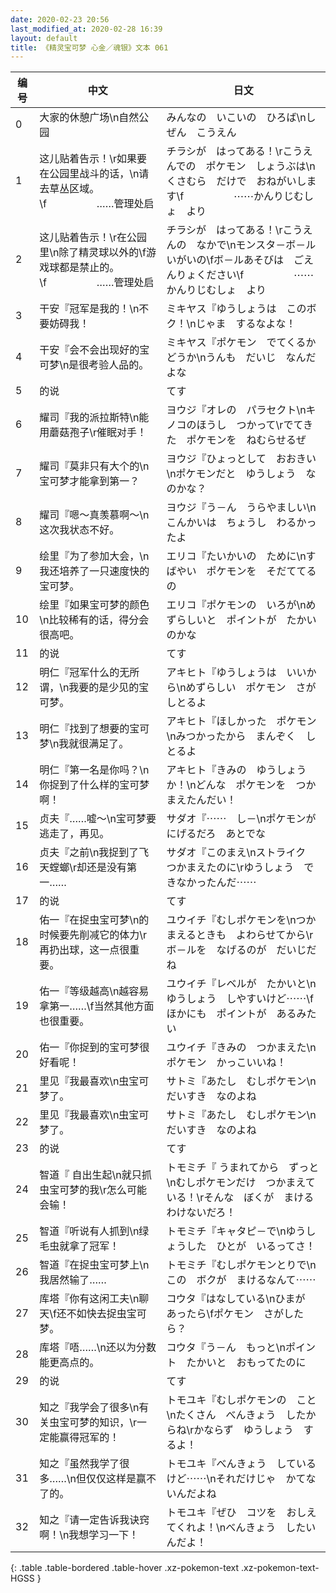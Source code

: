```yaml
---
date: 2020-02-23 20:56
last_modified_at: 2020-02-28 16:39
layout: default
title: 《精灵宝可梦 心金／魂银》文本 061
---
```

| 编号 | 中文 | 日文 |
| ---- | ---- | ---- |
| 0 | 大家的休憩广场\n自然公园 | みんなの　いこいの　ひろば\nしぜん　こうえん |
| 1 | 这儿贴着告示！\r如果要在公园里战斗的话，\n请去草丛区域。\f　　　　　……管理处启 | チラシが　はってある！\rこうえんでの　ポケモン　しょうぶは\nくさむら　だけで　おねがいします\f　　　　　⋯⋯かんりじむしょ　より |
| 2 | 这儿贴着告示！\r在公园里\n除了精灵球以外的\f游戏球都是禁止的。\f　　　　　……管理处启 | チラシが　はってある！\rこうえんの　なかで\nモンスタ－ボ－ル　いがいの\fボ－ルあそびは　ごえんりょください\f　　　　　⋯⋯かんりじむしょ　より |
| 3 | 干安『冠军是我的！\n不要妨碍我！ | ミキヤス『ゆうしょうは　このボク！\nじゃま　するなよな！ |
| 4 | 干安『会不会出现好的宝可梦\n是很考验人品的。 | ミキヤス『ポケモン　でてくるかどうか\nうんも　だいじ　なんだよな |
| 5 | 的说 | てす |
| 6 | 耀司『我的派拉斯特\n能用蘑菇孢子\r催眠对手！ | ヨウジ『オレの　パラセクト\nキノコのほうし　つかって\rでてきた　ポケモンを　ねむらせるぜ |
| 7 | 耀司『莫非只有大个的\n宝可梦才能拿到第一？ | ヨウジ『ひょっとして　おおきい\nポケモンだと　ゆうしょう　なのかな？ |
| 8 | 耀司『嗯～真羡慕啊～\n这次我状态不好。 | ヨウジ『う－ん　うらやましい\nこんかいは　ちょうし　わるかったよ |
| 9 | 绘里『为了参加大会，\n我还培养了一只速度快的宝可梦。 | エリコ『たいかいの　ために\nすばやい　ポケモンを　そだててるの |
| 10 | 绘里『如果宝可梦的颜色\n比较稀有的话，得分会很高吧。 | エリコ『ポケモンの　いろが\nめずらしいと　ポイントが　たかいのかな |
| 11 | 的说 | てす |
| 12 | 明仁『冠军什么的无所谓，\n我要的是少见的宝可梦。 | アキヒト『ゆうしょうは　いいから\nめずらしい　ポケモン　さがしとるよ |
| 13 | 明仁『找到了想要的宝可梦\n我就很满足了。 | アキヒト『ほしかった　ポケモン\nみつかったから　まんぞく　しとるよ |
| 14 | 明仁『第一名是你吗？\n你捉到了什么样的宝可梦啊！ | アキヒト『きみの　ゆうしょうか！\nどんな　ポケモンを　つかまえたんだい！ |
| 15 | 贞夫『……嘘～\n宝可梦要逃走了，再见。 | サダオ『⋯⋯　し－\nポケモンが　にげるだろ　あとでな |
| 16 | 贞夫『之前\n我捉到了飞天螳螂\r却还是没有第一…… | サダオ『このまえ\nストライク　つかまえたのに\rゆうしょう　できなかったんだ⋯⋯ |
| 17 | 的说 | てす |
| 18 | 佑一『在捉虫宝可梦\n的时候要先削减它的体力\r再扔出球，这一点很重要。 | ユウイチ『むしポケモンを\nつかまえるときも　よわらせてから\rボ－ルを　なげるのが　だいじだね |
| 19 | 佑一『等级越高\n越容易拿第一……\f当然其他方面也很重要。 | ユウイチ『レベルが　たかいと\nゆうしょう　しやすいけど⋯⋯\fほかにも　ポイントが　あるみたい |
| 20 | 佑一『你捉到的宝可梦很好看呢！ | ユウイチ『きみの　つかまえた\nポケモン　かっこいいね！ |
| 21 | 里见『我最喜欢\n虫宝可梦了。 | サトミ『あたし　むしポケモン\nだいすき　なのよね |
| 22 | 里见『我最喜欢\n虫宝可梦了。 | サトミ『あたし　むしポケモン\nだいすき　なのよね |
| 23 | 的说 | てす |
| 24 | 智道『 自出生起\n就只抓虫宝可梦的我\r怎么可能会输！ | トモミチ『 うまれてから　ずっと\nむしポケモンだけ　つかまえている！\rそんな　ぼくが　まけるわけないだろ！ |
| 25 | 智道『听说有人抓到\n绿毛虫就拿了冠军！ | トモミチ『キャタピ－で\nゆうしょうした　ひとが　いるってさ！ |
| 26 | 智道『在捉虫宝可梦上\n我居然输了…… | トモミチ『むしポケモンとりで\nこの　ボクが　まけるなんて⋯⋯ |
| 27 | 库塔『你有这闲工夫\n聊天\f还不如快去捉虫宝可梦。 | コウタ『はなしている\nひまが　あったら\fポケモン　さがしたら？ |
| 28 | 库塔『唔……\n还以为分数能更高点的。 | コウタ『う－ん　もっと\nポイント　たかいと　おもってたのに |
| 29 | 的说 | てす |
| 30 | 知之『我学会了很多\n有关虫宝可梦的知识，\r一定能赢得冠军的！ | トモユキ『むしポケモンの　こと\nたくさん　べんきょう　したからね\rかならず　ゆうしょう　するよ！ |
| 31 | 知之『虽然我学了很多……\n但仅仅这样是赢不了的。 | トモユキ『べんきょう　しているけど⋯⋯\nそれだけじゃ　かてないんだよね |
| 32 | 知之『请一定告诉我诀窍啊！\n我想学习一下！ | トモユキ『ぜひ　コツを　おしえてくれよ！\nべんきょう　したいんだよ！ |
{: .table .table-bordered .table-hover .xz-pokemon-text .xz-pokemon-text-HGSS }